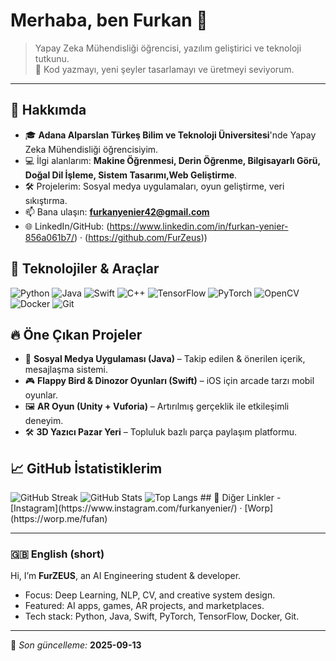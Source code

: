 # Merhaba, ben Furkan 👋

> Yapay Zeka Mühendisliği öğrencisi, yazılım geliştirici ve teknoloji tutkunu.  
> 🚀 Kod yazmayı, yeni şeyler tasarlamayı ve üretmeyi seviyorum.

---

## 🚀 Hakkımda
- 🎓 **Adana Alparslan Türkeş Bilim ve Teknoloji Üniversitesi**'nde Yapay Zeka Mühendisliği öğrencisiyim.
- 💻 İlgi alanlarım: **Makine Öğrenmesi, Derin Öğrenme, Bilgisayarlı Görü, Doğal Dil İşleme, Sistem Tasarımı,Web Geliştirme**.
- 🛠️ Projelerim: Sosyal medya uygulamaları, oyun geliştirme, veri sıkıştırma.
- 📫 Bana ulaşın: **furkanyenier42@gmail.com**  
- 🌐 LinkedIn/GitHub: (https://www.linkedin.com/in/furkan-yenier-856a061b7/) · (https://github.com/FurZeus))

## 🧰 Teknolojiler & Araçlar
<p>
  <img alt="Python" src="https://img.shields.io/badge/Python-3776AB?logo=python&logoColor=white" />
  <img alt="Java" src="https://img.shields.io/badge/Java-007396?logo=java&logoColor=white" />
  <img alt="Swift" src="https://img.shields.io/badge/Swift-FA7343?logo=swift&logoColor=white" />
  <img alt="C++" src="https://img.shields.io/badge/C++-00599C?logo=cplusplus&logoColor=white" />
  <img alt="TensorFlow" src="https://img.shields.io/badge/TensorFlow-FF6F00?logo=tensorflow&logoColor=white" />
  <img alt="PyTorch" src="https://img.shields.io/badge/PyTorch-EE4C2C?logo=pytorch&logoColor=white" />
  <img alt="OpenCV" src="https://img.shields.io/badge/OpenCV-5C3EE8?logo=opencv&logoColor=white" />
  <img alt="Docker" src="https://img.shields.io/badge/Docker-2496ED?logo=docker&logoColor=white" />
  <img alt="Git" src="https://img.shields.io/badge/Git-F05032?logo=git&logoColor=white" />
</p>

## 🔥 Öne Çıkan Projeler
- 📱 **Sosyal Medya Uygulaması (Java)** – Takip edilen & önerilen içerik, mesajlaşma sistemi.
- 🎮 **Flappy Bird & Dinozor Oyunları (Swift)** – iOS için arcade tarzı mobil oyunlar.
- 🖼️ **AR Oyun (Unity + Vuforia)** – Artırılmış gerçeklik ile etkileşimli deneyim.
- 🛠️ **3D Yazıcı Pazar Yeri** – Topluluk bazlı parça paylaşım platformu.

## 📈 GitHub İstatistiklerim
<!-- Streak -->
<img src="https://streak-stats.demolab.com?user=furzeus&theme=green-nur&hide_border=true" alt="GitHub Streak" />

<!-- Genel İstatistik -->
<img src="https://github-readme-stats.vercel.app/api?username=furzeus&show_icons=true&theme=chartreuse-dark&hide_border=true" alt="GitHub Stats" />
<img src="https://github-readme-stats.vercel.app/api/top-langs/?username=furzeus&layout=compact&theme=chartreuse-dark&hide_border=true&v=1" alt="Top Langs" />
## 🧭 Diğer Linkler
- [Instagram](https://www.instagram.com/furkanyenier/)  · [Worp](https://worp.me/fufan)

---

### 🇬🇧 English (short)
Hi, I’m **FurZEUS**, an AI Engineering student & developer.  
- Focus: Deep Learning, NLP, CV, and creative system design.  
- Featured: AI apps, games, AR projects, and marketplaces.  
- Tech stack: Python, Java, Swift, PyTorch, TensorFlow, Docker, Git.

---

🔖 *Son güncelleme:* **2025-09-13**

